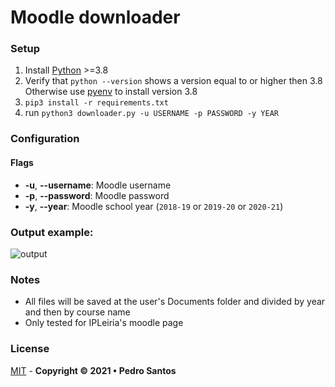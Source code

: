 # Moodle downloader

### Setup
1. Install [Python](https://www.python.org/) >=3.8 
2. Verify that `python --version` shows a version equal to or higher then 3.8
    Otherwise use [pyenv](https://github.com/pyenv/pyenv#installation) to install version 3.8
3. `pip3 install -r requirements.txt`
4. run `python3 downloader.py -u USERNAME -p PASSWORD -y YEAR`

### Configuration

#### Flags

* **-u**, **--username**: Moodle username
* **-p**, **--password**: Moodle password
* **-y**, **--year**: Moodle school year (`2018-19` or `2019-20` or `2020-21`)

### Output example:
![output](https://user-images.githubusercontent.com/35016381/130121235-4d757aaf-2f53-4dcd-8deb-18b8ceaa9feb.PNG)

### Notes
* All files will be saved at the user's Documents folder and divided by year 
and then by course name
* Only tested for IPLeiria's moodle page 

### License

<a href="" target="_blank">MIT</a> - <b>Copyright © 2021 • Pedro Santos</b>
